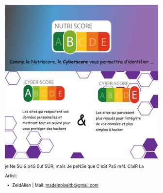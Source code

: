 <p align="center">
    <img src="./main.png">
</p>

je Ne SUiS p4S 0uf SÛR, ma1s Je peNSe que C'eSt PaS m4L ClaiR La

Artist: 
- ZeldAlien | Mail: [madeinpixeltb@gmail.com](mailto:madeinpixeltb@gmail.com)
